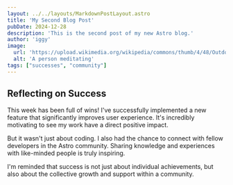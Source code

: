 ```yaml
---
layout: ../../layouts/MarkdownPostLayout.astro
title: 'My Second Blog Post'
pubDate: 2024-12-28
description: 'This is the second post of my new Astro blog.'
author: 'iggy'
image:
  url: 'https://upload.wikimedia.org/wikipedia/commons/thumb/4/48/Outdoors-man-meditation-relaxation-yoga-zen-calm-peace-479313.jpg/1280px-Outdoors-man-meditation-relaxation-yoga-zen-calm-peace-479313.jpg'
  alt: 'A person meditating'
tags: ["successes", "community"] 
---
```


## Reflecting on Success

This week has been full of wins! I've successfully implemented a new feature that significantly improves user experience. It's incredibly motivating to see my work have a direct positive impact.

But it wasn't just about coding. I also had the chance to connect with fellow developers in the Astro community. Sharing knowledge and experiences with like-minded people is truly inspiring.

I'm reminded that success is not just about individual achievements, but also about the collective growth and support within a community.
